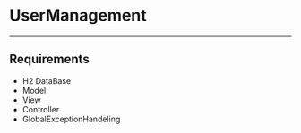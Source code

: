 # UserManagement
***
## Requirements
  * H2 DataBase
  * Model
  * View
  * Controller
  * GlobalExceptionHandeling
 
